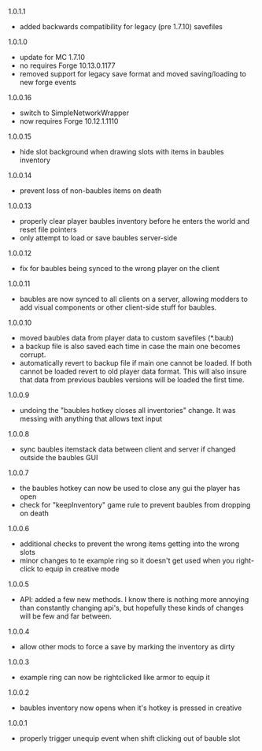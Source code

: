 1.0.1.1
- added backwards compatibility for legacy (pre 1.7.10) savefiles

1.0.1.0
- update for MC 1.7.10
- no requires Forge 10.13.0.1177
- removed support for legacy save format and moved saving/loading to new forge events

1.0.0.16
- switch to SimpleNetworkWrapper
- now requires Forge 10.12.1.1110

1.0.0.15
- hide slot background when drawing slots with items in baubles inventory

1.0.0.14
- prevent loss of non-baubles items on death

1.0.0.13
- properly clear player baubles inventory before he enters the world and reset file pointers
- only attempt to load or save baubles server-side

1.0.0.12
- fix for baubles being synced to the wrong player on the client

1.0.0.11
- baubles are now synced to all clients on a server, allowing modders to add visual components or other client-side stuff for baubles.

1.0.0.10
- moved baubles data from player data to custom savefiles (*.baub)
- a backup file is also saved each time in case the main one becomes corrupt.
- automatically revert to backup file if main one cannot be loaded. If both cannot be loaded revert to old player data format. This will also insure that data from previous baubles versions will be loaded the first time.

1.0.0.9
- undoing the "baubles hotkey closes all inventories" change. It was messing with anything that allows text input

1.0.0.8
- sync baubles itemstack data between client and server if changed outside the baubles GUI

1.0.0.7
- the baubles hotkey can now be used to close any gui the player has open
- check for "keepInventory" game rule to prevent baubles from dropping on death

1.0.0.6
- additional checks to prevent the wrong items getting into the wrong slots
- minor changes to te example ring so it doesn't get used when you right-click to equip in creative mode

1.0.0.5
- API: added a few new methods. I know there is nothing more annoying than constantly changing api's, but hopefully these kinds of changes will be few and far between.

1.0.0.4
- allow other mods to force a save by marking the inventory as dirty

1.0.0.3
- example ring can now be rightclicked like armor to equip it

1.0.0.2
- baubles inventory now opens when it's hotkey is pressed in creative 

1.0.0.1
- properly trigger unequip event when shift clicking out of bauble slot